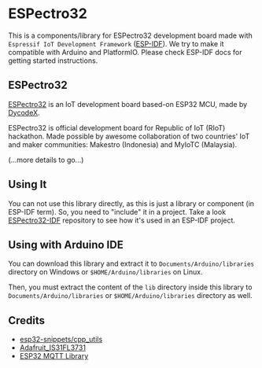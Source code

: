 ESPectro32
==========

This is a components/library for ESPectro32 development board made with `Espressif IoT Development Framework` ([ESP-IDF](https://github.com/espressif/esp-idf)). We try to make it compatible with Arduino and PlatformIO.
Please check ESP-IDF docs for getting started instructions.

## ESPectro32

[ESPectro32](https://shop.makestro.com/product/espectro32/) is an IoT development board based-on ESP32 MCU, made by [DycodeX](https://dycodex.com).

ESPectro32 is official development board for Republic of IoT (RIoT) hackathon. Made possible by awesome collaboration of two countries' IoT and maker communities: Makestro (Indonesia) and MyIoTC (Malaysia).

(...more details to go...)

## Using It

You can not use this library directly, as this is just a library or component (in ESP-IDF term). So, you need to "include" it in a project. Take a look [ESPectro32-IDF](https://github.com/dycodex/ESPectro32-IDF) repository to see how it's used in an ESP-IDF project. 

## Using with Arduino IDE

You can download this library and extract it to `Documents/Arduino/libraries` directory on Windows or `$HOME/Arduino/libraries` on Linux.

Then, you must extract the content of the `lib` directory inside this library to `Documents/Arduino/libraries` or `$HOME/Arduino/libraries` directory as well.

## Credits

* [esp32-snippets/cpp_utils](https://github.com/nkolban/esp32-snippets/tree/master/cpp_utils)
* [Adafruit_IS31FL3731](https://github.com/adafruit/Adafruit_IS31FL3731)
* [ESP32 MQTT Library](https://github.com/tuanpmt/espmqtt)
